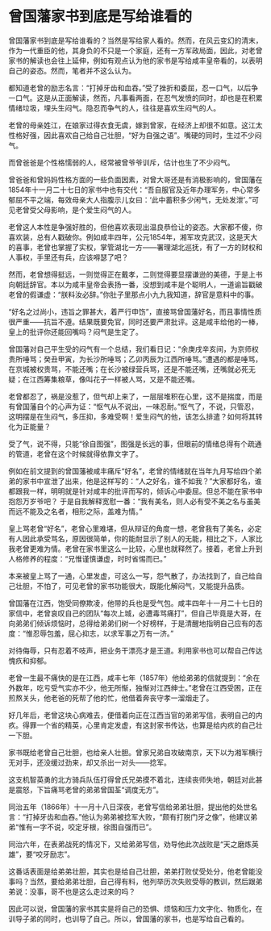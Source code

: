 # 曾国藩家书到底是写给谁看的

曾国藩家书到底是写给谁看的？当然是写给家人看的。然而，在风云变幻的清末，作为一代重臣的他，其身负的不只是一个家庭，还有一方军政局面，因此，对老曾家书的解读也会往上延伸，例如有观点认为他的家书是写给咸丰皇帝看的，以表明自己的姿态。然而，笔者并不这么认为。 

都知道老曾的励志名言：“打掉牙齿和血吞。”受了挫折和委屈，忍一口气，以后争一口气。这是从正面解读，然而，凡事看两面，在忍气发愤的同时，却也是在积累情绪垃圾，埋头生闷气。隐忍而争气的人，往往是喜欢生闷气的人。 

老曾的母亲姓江，在娘家过得衣食无虞，嫁到曾家，在经济上却很不如意。这江太性格好强，因此喜欢自己给自己壮胆，“好为自强之语”。嘴硬的同时，生过不少闷气。 

而曾爸爸是个性格懦弱的人，经常被曾爷爷训斥，估计也生了不少闷气。 

曾爸爸和曾妈妈性格方面的一些负面因素，对曾大哥还是有消极影响的，曾国藩在1854年十一月二十七日的家书中也有交代：“吾自服官及近年办理军务，中心常多郁屈不平之端，每效母亲大人指腹示儿女曰：‘此中蓄积多少闲气，无处发泄’。”可见老曾受父母影响，是个爱生闷气的人。 

老曾这人本性是争强好胜的，但他喜欢表现出温良恭俭让的姿态。大家都不傻，你喜欢装，总有人戳破你。例如咸丰四年，公元1854年，湘军攻克武汉，这是天大的喜事，老曾也掌握了实权，掌管湖北一方——署理湖北巡抚，有了一方的财权和人事权，手里还有兵，应该嘚瑟了吧？ 

然而，老曾想得挺远，一则觉得正在戴孝，二则觉得要显摆谦逊的美德，于是上书向朝廷辞官。本以为咸丰皇帝会表扬一番，没想到咸丰是个聪明人，一道谕旨戳破老曾的假谦虚：“朕料汝必辞。”你肚子里那点小九九我知道，辞官是意料中的事。 

“好名之过尚小，违旨之罪甚大，着严行申饬”，直接骂曾国藩好名，而且事情性质很严重——抗旨不遵。结果既要免官，同时还要严肃批评。这是咸丰给他的一棒，皇上的批评你还能回嘴吗？闷气是生定了。 

曾国藩对自己平生受的闷气有一个总结，我们看日记：“余庚戌辛亥间，为京师权贵所唾骂；癸丑甲寅，为长沙所唾骂；乙卯丙辰为江西所唾骂。”遭遇的都是唾骂，在京城被权贵骂，不能还嘴；在长沙被绿营兵骂，还是不能还嘴，还嘴就必死无疑；在江西筹集粮草，像叫花子一样被人骂，又是不能还嘴。 

老曾都忍了，祸是没惹了，但气却上来了，一层层堆积在心里，这不是揣度，而是有曾国藩自个的心声为证：“怄气从不说出，一味忍耐。”怄气了，不说，只管忍，这明摆是在生闷气，多压抑，多难受啊！爱生闷气的他，该怎么排遣？如何将其转化为正能量？ 

受了气，说不得，只能“徐自图强”，图强是长远的事，但眼前的情绪总得有个疏通的管道，老曾在这个时候就得依靠文字了。 

例如在前文提到的曾国藩被咸丰痛斥“好名”，老曾的情绪就在当年九月写给四个弟弟的家书中宣泄了出来，他是这样写的：“人之好名，谁不如我？”大家都好名，谁都跟我一样，明明就是针对咸丰的批评而写的，倾诉心中委屈。但总不能在家书中抱怨万岁爷吧？ 于是自我解释宽慰一番：“我有美名，则人必有受不美之名与虽美而远不能及之名者，相形之际，盖难为情。” 

皇上骂老曾“好名”，老曾心里难堪，但从辩证的角度一想，老曾我有了美名，必定有人因此承受骂名，原因很简单，你的能耐显示了别人的无能，相比之下，人家比我老曾更难为情。老曾在家书里这么一比较，心里也就释然了。接着，老曾上升到人格修养的程度：“兄惟谨慎谦虚，时时省惕而已。” 

本来被皇上骂了一通，心里发虚，可这么一写，怨气散了，办法找到了，自己给自己壮胆，不怕了，可见老曾的家书功能很大，既能化解闷气，又能提升品质。 

曾国藩在江西，饱受同僚欺凌，他带的兵也是受气包。咸丰四年十一月二十七日的家信中，老曾哀叹自己的团队“每次上城，必遭毒骂痛打”，但自己毕竟是大哥，在向弟弟们倾诉烦恼时，总得给弟弟们树一个好榜样，于是清醒地指明自己应有的态度：“惟忍辱包羞，屈心抑志，以求军事之万有一济。” 

对待侮辱，只有忍着不吱声，把业务干漂亮才是王道。利用家书也可以帮自己传达愧疚和抑郁。 

老曾一生最不痛快的是在江西，咸丰七年（1857年）他给弟弟的信就提到：“余在外数年，吃亏受气实亦不少，他无所惭，独惭对江西绅士。”老曾在江西受困，正在煎熬关头，他老爸的死帮了他的忙，他借着奔丧守孝一溜烟走了。 

好几年后，老曾这块心病难去，便借着向正在江西当官的弟弟写信，表明自己的内疚。得罪一个省的精英，心里肯定发虚，有这封家书传达，也算是给内疚的自己壮一下胆。 

家书既给老曾自己壮胆，也给亲人壮胆。曾家兄弟自攻破南京，天下以为湘军横行无对手，还没缓过劲来，却又杀出一对头——捻军。 

这支机智英勇的北方骑兵队伍打得曾氏兄弟摸不着北，连续丧师失地，朝廷对此甚是震怒，下旨痛骂老曾的弟弟曾国荃“调度无方”。 

同治五年（1866年）十一月十八日深夜，老曾写信给弟弟壮胆，提出他的处世名言：“打掉牙齿和血吞。”他认为弟弟被捻军大败，“颇有打脱门牙之像”，他建议弟弟“惟有一字不说，咬定牙根，徐图自强而已”。 

同治六年，在表弟战死的情况下，又给弟弟写信，劝导他此次战败是“天之磨炼英雄”，要“咬牙励志”。 

这番话表面是给弟弟壮胆，其实也是给自己壮胆，弟弟打败仗受处分，他老曾能没事吗？当然，要给弟弟壮胆，自己得有料，他列举历次失败受辱的教训，然后跟弟弟说：没事，哥不也是这么走过来的吗？ 

因此可以说，曾国藩的家书其实是将自己的恐惧、烦恼和压力文字化、物质化，在训导子弟的同时，也训导了自己。所以，曾国藩的家书，也是写给自己看的。